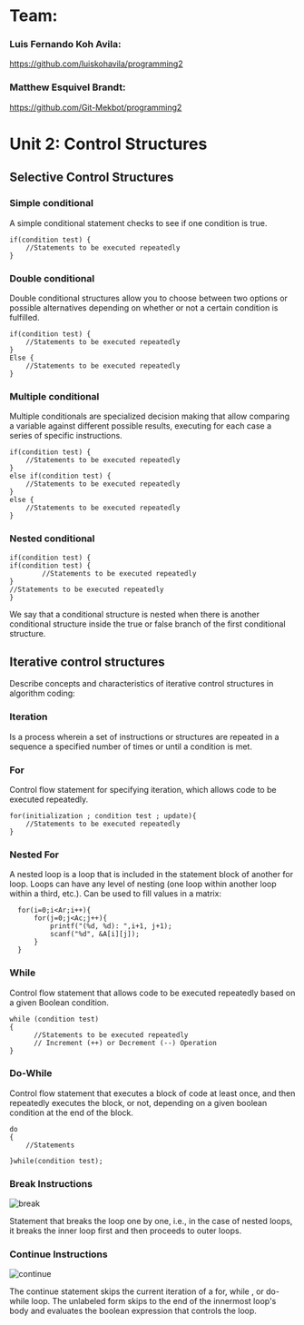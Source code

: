 # Team:

### Luis Fernando Koh Avila:
https://github.com/luiskohavila/programming2
### Matthew Esquivel Brandt:
https://github.com/Git-Mekbot/programming2

# Unit 2: Control Structures

## Selective Control Structures

### Simple conditional

A simple conditional statement checks to see if one condition is true.

```
if(condition test) {
	//Statements to be executed repeatedly
}
```

### Double conditional

Double conditional structures allow you to choose between two options or possible alternatives depending on whether or not a certain condition is fulfilled.

```
if(condition test) {
	//Statements to be executed repeatedly
}
Else {
	//Statements to be executed repeatedly
}
```

### Multiple conditional 

Multiple conditionals are specialized decision making that allow comparing a variable against different possible results, executing for each case a series of specific instructions.

```
if(condition test) {
	//Statements to be executed repeatedly
}
else if(condition test) {
	//Statements to be executed repeatedly
}
else {
	//Statements to be executed repeatedly
}
```

### Nested conditional

```
if(condition test) {
if(condition test) {
		//Statements to be executed repeatedly
}
//Statements to be executed repeatedly
}
```

We say that a conditional structure is nested when there is another conditional structure inside the true or false branch of the first conditional structure.

## Iterative control structures

Describe concepts and characteristics of iterative control structures in algorithm coding: 

### Iteration

Is a process wherein a set of instructions or structures are repeated in a sequence a specified number of times or until a condition is met.
 
### For 

Control flow statement for specifying iteration, which allows code to be executed repeatedly.

```
for(initialization ; condition test ; update){
	//Statements to be executed repeatedly
}
```

### Nested For

A nested loop is a loop that is included in the statement block of another for loop. Loops can have any level of nesting (one loop within another loop within a third, etc.). Can be used to fill values in a matrix: 
```
  for(i=0;i<Ar;i++){
      for(j=0;j<Ac;j++){
          printf("(%d, %d): ",i+1, j+1);
          scanf("%d", &A[i][j]);
      }
  }
```
### While 

Control flow statement that allows code to be executed repeatedly based on a given Boolean condition.
```
while (condition test)
{
      //Statements to be executed repeatedly 
      // Increment (++) or Decrement (--) Operation
}
```

### Do-While 

Control flow statement that executes a block of code at least once, and then repeatedly executes the block, or not, depending on a given boolean condition at the end of the block.

```
do
{
    //Statements 

}while(condition test);
```

### Break Instructions 

![break](https://www.tutorialspoint.com/cprogramming/images/cpp_break_statement.jpg)

Statement that breaks the loop one by one, i.e., in the case of nested loops, it breaks the inner loop first and then proceeds to outer loops.

### Continue Instructions

![continue](https://www.tutorialspoint.com/cprogramming/images/cpp_continue_statement.jpg)

The continue statement skips the current iteration of a for, while , or do-while loop. The unlabeled form skips to the end of the innermost loop's body and evaluates the boolean expression that controls the loop.

